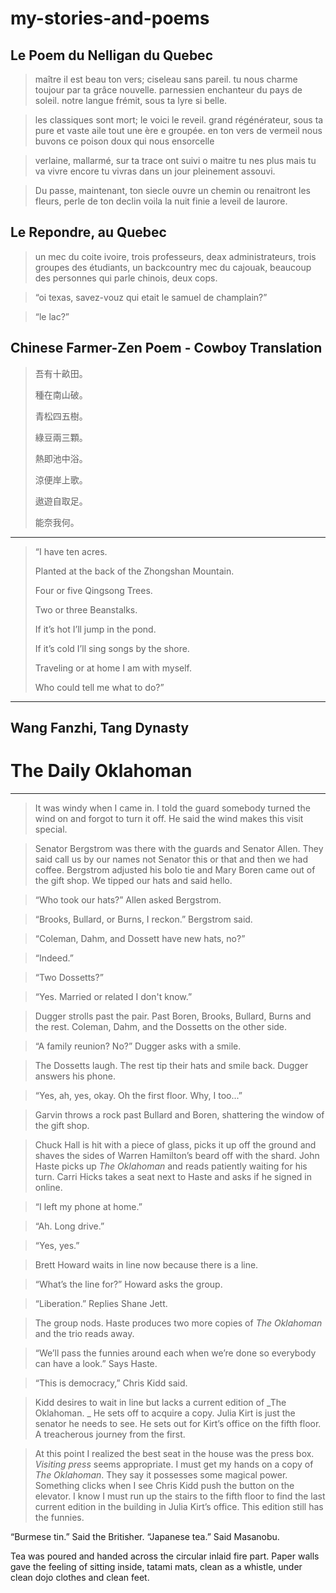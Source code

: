 


# my-stories-and-poems

## Le Poem du Nelligan du Quebec
> maître il est beau ton vers; ciseleau sans pareil.
> tu nous charme toujour par ta grâce nouvelle.
> parnessien enchanteur du pays de soleil.
> notre langue frémit, sous ta lyre si belle.

> les classiques sont mort; le voici le reveil.
> grand régénérateur, sous ta pure et vaste aile
> tout une ère e groupée. en ton vers de vermeil
> nous buvons ce poison doux qui nous ensorcelle

> verlaine, mallarmé, sur ta trace ont suivi
> o maitre tu nes plus mais tu va vivre encore
> tu vivras dans un jour pleinement assouvi.

> Du passe, maintenant, ton siecle ouvre un chemin
> ou renaitront les fleurs, perle de ton declin
> voila la nuit finie a leveil de laurore.


## Le Repondre, au Quebec
> un mec du coite ivoire, trois professeurs, deax administrateurs, trois groupes des étudiants, un backcountry mec du cajouak, beaucoup des personnes qui parle chinois, deux cops.

> “oi texas, savez-vouz qui etait le samuel de champlain?” 

> “le lac?” 

## Chinese Farmer-Zen Poem - Cowboy Translation


> 吾有十畝田。
> 
> 種在南山破。
> 
> 青松四五樹。
> 
> 綠豆兩三顆。
> 
> 熱即池中浴。
> 
> 涼便岸上歌。
> 
> 遨遊自取足。
> 
> 能奈我何。

----
> “I have ten acres.
> 
> Planted at the back of the Zhongshan Mountain.
> 
> Four or five Qingsong Trees.
> 
> Two or three Beanstalks.
> 
> If it’s hot I’ll jump in the pond.
> 
> If it’s cold I’ll sing songs by the shore.
> 
> Traveling or at home I am with myself.
> 
> Who could tell me what to do?”
----
Wang Fanzhi, Tang Dynasty
----
# The Daily Oklahoman
----

 > It was windy when I came in. I told the guard somebody turned the wind on and forgot to turn it off. He said the wind makes this visit special. 

> Senator Bergstrom was there with the guards and Senator Allen. They said call us by our names not Senator this or that and then we had coffee. Bergstrom adjusted his bolo tie and Mary Boren came out of the gift shop. We tipped our hats and said hello. 

> “Who took our hats?” Allen asked Bergstrom. 

> “Brooks, Bullard, or Burns, I reckon.” Bergstrom said. 

 > “Coleman, Dahm, and Dossett have new hats, no?” 

> “Indeed.” 

> “Two Dossetts?”

> “Yes. Married or related I don't know.”

> Dugger strolls past the pair. Past Boren, Brooks, Bullard, Burns and the rest. Coleman, Dahm, and the Dossetts on the other side. 

> “A family reunion? No?” Dugger asks with a smile. 

> The Dossetts laugh. The rest tip their hats and smile back. Dugger answers his phone.

> “Yes, ah, yes, okay. Oh the first floor. Why, I too...”

> Garvin throws a rock past Bullard and Boren, shattering the window of the gift shop.   

> Chuck Hall is hit with a piece of glass, picks it up off the ground and shaves the sides of Warren Hamilton’s beard off with the shard. John Haste picks up _The Oklahoman_ and reads patiently waiting for his turn. Carri Hicks takes a seat next to Haste and asks if he signed in online. 

> “I left my phone at home.”

> “Ah. Long drive.”

> “Yes, yes.”

> Brett Howard waits in line now because there is a line.

> “What’s the line for?” Howard asks the group.

> “Liberation.” Replies Shane Jett.

> The group nods. Haste produces two more copies of _The Oklahoman_ and the trio reads away. 

> “We’ll pass the funnies around each when we’re done so everybody can have a look.” Says Haste. 

> “This is democracy,” Chris Kidd said. 

> Kidd desires to wait in line but lacks a current edition of _The Oklahoman. _ He sets off to acquire a copy. Julia Kirt is just the senator he needs to see. He sets out for Kirt’s office on the fifth floor. A treacherous journey from the first. 

> At this point I realized the best seat in the house was the press box. _Visiting press_ seems appropriate. I must get my hands on a copy of _The Oklahoman_. They say it possesses some magical power. Something clicks when I see Chris Kidd push the button on the elevator. I know I must run up the stairs to the fifth floor to find the last current edition in the building in Julia Kirt’s office. This edition still has the funnies. 




“Burmese tin.” Said the Britisher.
“Japanese tea.” Said Masanobu. 

Tea was poured and handed across the circular inlaid fire part. Paper walls gave the feeling of sitting inside, tatami mats, clean as a whistle, under clean dojo clothes and clean feet. 
